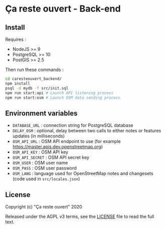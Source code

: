 # Ça reste ouvert - Back-end

## Install

Requires :

* NodeJS >= 9
* PostgreSQL >= 10
* PostGIS >= 2.5

Then run these commands :

```bash
cd caresteouvert_backend/
npm install
psql -d mydb -f src/init.sql
npm run start:api # Launch API listening process
npm run start:osm # Launch OSM data sending process
```


## Environment variables

* `DATABASE_URL` : connection string for PostgreSQL database
* `DELAY_OSM` : optional, delay between two calls to either notes or features updates (in milliseconds)
* `OSM_API_URL` : OSM API endpoint to use (for example https://master.apis.dev.openstreetmap.org)
* `OSM_API_KEY` : OSM API key
* `OSM_API_SECRET` : OSM API secret key
* `OSM_USER` : OSM user name
* `OSM_PASS` : OSM user password
* `OSM_LANG` : language used for OpenStreetMap notes and changesets (code used in `src/locales.json`)


## License

Copyright (c) "Ça reste ouvert" 2020

Released under the AGPL v3 terms, see the [LICENSE](LICENSE.txt) file to read the full text.
